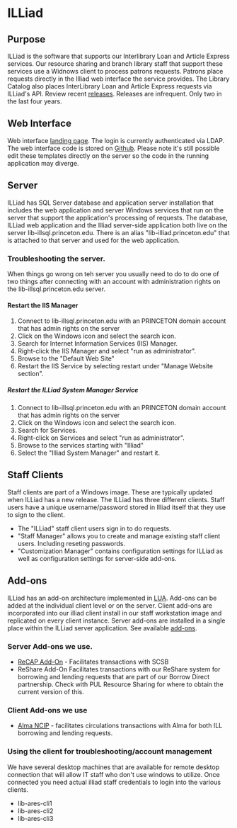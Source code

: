 # ILLiad 

## Purpose 
ILLiad is the software that supports our Interlibrary Loan and Article Express services. Our resource sharing and branch library staff that support these services use a Widnows client to process patrons requests. Patrons place requests directly in the Illiad web interface the service provides. The Library Catalog also places InterLibrary Loan and Article Express requests via ILLiad's API. Review recent [releases](https://support.atlas-sys.com/hc/en-us/sections/360002485474-Release-Notes). Releases are infrequent. Only two in the last four years. 

## Web Interface
Web interface [landing page](https://lib-illiad.princeton.edu/illiad/). The login is currently authenticated via LDAP. The web interface code is stored on [Github](https://github.com/pulibrary/illiad). Please note it's still possible edit these templates directly on the server so the code in the running application may diverge. 

## Server
ILLiad has SQL Server database and application server installation that includes the web application and server Windows services that run on the server that support the application's processing of requests. The database, ILLiad web application and the Illiad server-side application both live on the server lib-illsql.princeton.edu. There is an alias "lib-illiad.princeton.edu" that is attached to that server and used for the web application. 

### Troubleshooting the server. 
When things go wrong on teh server you usually need to do to do one of two things after connecting with an account with administration rights on the lib-illsql.princeton.edu server. 

#### Restart the IIS Manager

1. Connect to lib-illsql.princeton.edu with an PRINCETON domain account that has admin rights on the server
2. Click on the Windows icon and select the search icon.
3. Search for Internet Information Services (IIS) Manager. 
4. Right-click the IIS Manager and select "run as administrator".
5. Browse to the "Default Web Site"
6. Restart the IIS Service by selecting restart under "Manage Website section".


##### Restart the ILLiad System Manager Service
1. Connect to lib-illsql.princeton.edu with an PRINCETON domain account that has admin rights on the server
2. Click on the Windows icon and select the search icon.
3. Search for Services. 
4. Right-click on Services and select "run as administrator".
5. Browse to the services starting with "Illiad"
6. Select the "Illiad System Manager" and restart it. 


## Staff Clients
Staff clients are part of a Windows image. These are typically updated when ILLiad has a new release. The ILLiad has three different clients. Staff users have a unique username/password stored in Illiad itself that they use to sign to the client. 

* The "ILLiad" staff client users sign in to do requests. 
* "Staff Manager" allows you to create and manage existing staff client users. Including reseting passwords. 
* "Customization Manager" contains configuration settings for ILLiad as well as configuration settings for server-side add-ons.

## Add-ons
ILLiad has an add-on architecture implemented in [LUA](https://www.lua.org/). Add-ons can be added at the individual client level or on the server. Client add-ons are incorporated into our illiad client install in our staff workstation image and replicated on every client instance. Server add-ons are installed in a single place within the ILLiad server application. See available [add-ons](https://atlas-sys.atlassian.net/wiki/spaces/ILLiadAddons/pages/3149543/ILLiad+Addon+Directory).

### Server Add-ons we use.
* [ReCAP Add-On](https://github.com/PrincetonUniversityLibrary/illiad_scsb_addon) - Facilitates transactions with SCSB
* ReShare Add-On Facilitates transactions with our ReShare system for borrowing and lending requests that are part of our Borrow Direct partnership. Check with PUL Resource Sharing for where to obtain the current version of this. 

### Client Add-ons we use
* [Alma NCIP](https://github.com/pulibrary/alma-ncip) - facilitates circulations transactions with Alma for both ILL borrowing and lending requests. 

### Using the client for troubleshooting/account management
We have several desktop machines that are available for remote desktop connection that will allow IT staff who don't use windows to utilize. Once connected you need actual illiad staff credentials to login into the various clients. 

* lib-ares-cli1
* lib-ares-cli2
* lib-ares-cli3


